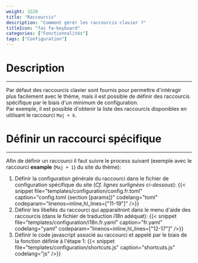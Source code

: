 ```yaml
---
weight: 3220
title: "Raccourcis"
description: "Comment gérér les raccourcis clavier ?"
titleIcon: "fas fa-keyboard"
categories: ["Fonctionnalités"]
tags: ["Configuration"]
---
```


# Description
---

Par défaut des raccourcis clavier sont fournis pour permettre d'intéragir plus facilement avec le thème, mais il est possible de définir des raccourcis spécifique par le biais d'un minimum de configuration.  
Par exemple, il est possible d'obtenir la liste des raccourcis disponibles en utilisant le raccourci `Maj + k`.

# Définir un raccourci spécifique
---

Afin de définir un raccourci il faut suivre le process suivant (exemple avec le raccourci **example** (`Maj + 1`) du site du thème):

1. Définir la configuration générale du raccourci dans le fichier de configuration spécifique du site (*Cf. lignes surlignées ci-dessous*):
    {{< snippet
        file="templates/configuration/config.fr.toml"
        caption="config.toml (section [params])"
        codelang="toml"
        codeparam="linenos=inline,hl_lines=[\"11-19\"]"
    />}}
2. Définir les libellés du raccourci qui apparaitront dans le menu d'aide des raccourcis (dans le fichier de traduction *i18n* adéquat):
    {{< snippet
        file="templates/configuration/i18n.fr.yaml"
        caption="fr.yaml"
        codelang="yaml"
        codeparam="linenos=inline,hl_lines=[\"12-17\"]"
    />}}
3. Définir le code javascript associé au raccourci et appelé par le biais de la fonction définie à l'étape 1:
    {{< snippet
        file="templates/configuration/shortcuts.js"
        caption="shortcuts.js"
        codelang="js"
    />}}
